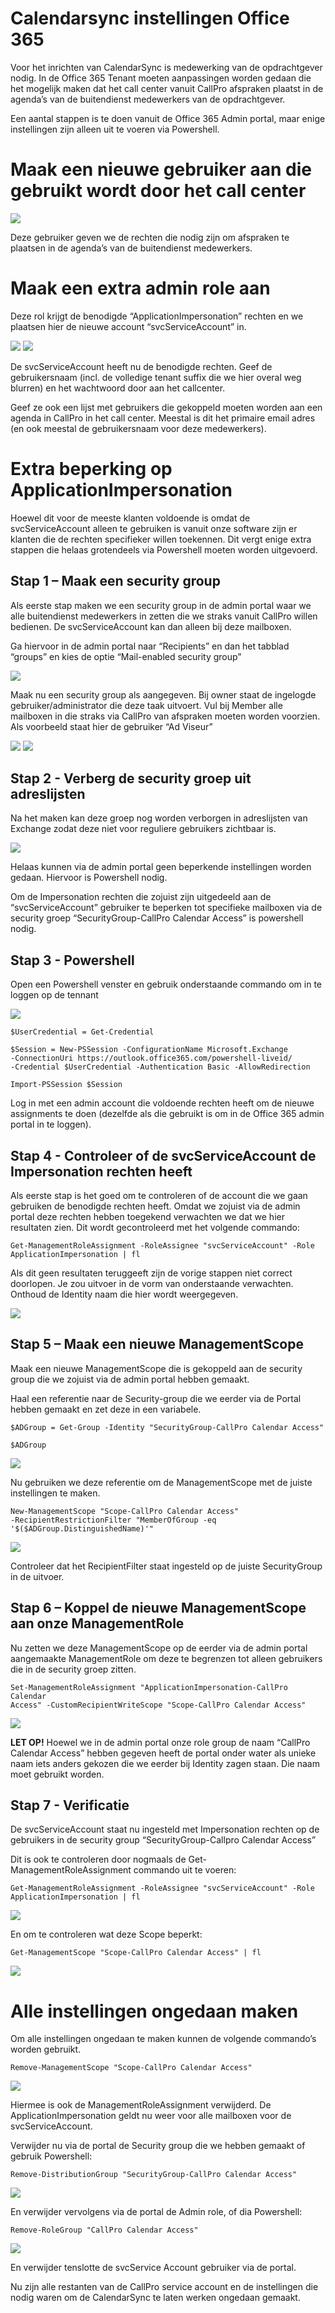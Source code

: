 # Calendarsync instellingen Office 365

Voor het inrichten van CalendarSync is medewerking van de opdrachtgever
nodig. In de Office 365 Tenant moeten aanpassingen worden gedaan die het
mogelijk maken dat het call center vanuit CallPro afspraken plaatst in
de agenda’s van de buitendienst medewerkers van de opdrachtgever.

Een aantal stappen is te doen vanuit de Office 365 Admin portal, maar
enige instellingen zijn alleen uit te voeren via Powershell.

# Maak een nieuwe gebruiker aan die gebruikt wordt door het call center

![](./media/image1.png)

Deze gebruiker geven we de rechten die nodig zijn om afspraken te
plaatsen in de agenda’s van de buitendienst medewerkers.

# Maak een extra admin role aan

Deze rol krijgt de benodigde “ApplicationImpersonation” rechten en we
plaatsen hier de nieuwe account “svcServiceAccount” in.

![](./media/image2.png)
![](./media/image3.png)

De svcServiceAccount heeft nu de benodigde rechten. Geef de
gebruikersnaam (incl. de volledige tenant suffix die we hier overal weg
blurren) en het wachtwoord door aan het callcenter.

Geef ze ook een lijst met gebruikers die gekoppeld moeten worden aan een
agenda in CallPro in het call center. Meestal is dit het primaire email
adres (en ook meestal de gebruikersnaam voor deze medewerkers).

# Extra beperking op ApplicationImpersonation

Hoewel dit voor de meeste klanten voldoende is omdat de
svcServiceAccount alleen te gebruiken is vanuit onze software zijn er
klanten die de rechten specifieker willen toekennen. Dit vergt enige
extra stappen die helaas grotendeels via Powershell moeten worden
uitgevoerd.

## Stap 1 – Maak een security group

Als eerste stap maken we een security group in de admin portal waar we
alle buitendienst medewerkers in zetten die we straks vanuit CallPro
willen bedienen. De svcServiceAccount kan dan alleen bij deze mailboxen.

Ga hiervoor in de admin portal naar “Recipients” en dan het tabblad
“groups” en kies de optie “Mail-enabled security group”

![](./media/image4.png)

Maak nu een security group als aangegeven. Bij owner staat de ingelogde
gebruiker/administrator die deze taak uitvoert. Vul bij Member alle
mailboxen in die straks via CallPro van afspraken moeten worden
voorzien. Als voorbeeld staat hier de gebruiker “Ad Viseur”

![](./media/image5.png) 
![](./media/image6.png)

## Stap 2 - Verberg de security groep uit adreslijsten

Na het maken kan deze groep nog worden verborgen in adreslijsten van
Exchange zodat deze niet voor reguliere gebruikers zichtbaar is.

![](./media/image7.png)

Helaas kunnen via de admin portal geen beperkende instellingen worden
gedaan. Hiervoor is Powershell nodig.

Om de Impersonation rechten die zojuist zijn uitgedeeld aan de
“svcServiceAccount” gebruiker te beperken tot specifieke mailboxen via
de security groep “SecurityGroup-CallPro Calendar Access” is powershell
nodig.

## Stap 3 - Powershell

Open een Powershell venster en gebruik onderstaande commando om in te
loggen op de tennant

![](./media/image8.png)
```
$UserCredential = Get-Credential

$Session = New-PSSession -ConfigurationName Microsoft.Exchange
-ConnectionUri https://outlook.office365.com/powershell-liveid/
-Credential $UserCredential -Authentication Basic -AllowRedirection

Import-PSSession $Session
```
Log in met een admin account die voldoende rechten heeft om de nieuwe
assignments te doen (dezelfde als die gebruikt is om in de Office 365
admin portal in te loggen).

## Stap 4 - Controleer of de svcServiceAccount de Impersonation rechten heeft

Als eerste stap is het goed om te controleren of de account die we gaan
gebruiken de benodigde rechten heeft. Omdat we zojuist via de admin
portal deze rechten hebben toegekend verwachten we dat we hier
resultaten zien. Dit wordt gecontroleerd met het volgende commando:
```
Get-ManagementRoleAssignment -RoleAssignee "svcServiceAccount" -Role
ApplicationImpersonation | fl
```
Als dit geen resultaten teruggeeft zijn de vorige stappen niet correct
doorlopen. Je zou uitvoer in de vorm van onderstaande verwachten.
Onthoud de Identity naam die hier wordt weergegeven.

![](./media/image9.png)

## Stap 5 – Maak een nieuwe ManagementScope

Maak een nieuwe ManagementScope die is gekoppeld aan de security group
die we zojuist via de admin portal hebben gemaakt.

Haal een referentie naar de Security-group die we eerder via de Portal
hebben gemaakt en zet deze in een variabele.
```
$ADGroup = Get-Group -Identity "SecurityGroup-CallPro Calendar Access"

$ADGroup
```
![](./media/image10.png)

Nu gebruiken we deze referentie om de ManagementScope met de juiste
instellingen te maken.
```
New-ManagementScope "Scope-CallPro Calendar Access"
-RecipientRestrictionFilter "MemberOfGroup -eq
'$($ADGroup.DistinguishedName)'"
```
![](./media/image11.png)

Controleer dat het RecipientFilter staat ingesteld op de juiste
SecurityGroup in de uitvoer.

## Stap 6 – Koppel de nieuwe ManagementScope aan onze ManagementRole 

Nu zetten we deze ManagementScope op de eerder via de admin portal
aangemaakte ManagementRole om deze te begrenzen tot alleen gebruikers
die in de security groep zitten.
```
Set-ManagementRoleAssignment "ApplicationImpersonation-CallPro Calendar
Access" -CustomRecipientWriteScope "Scope-CallPro Calendar Access"
```
![](./media/image12.png)

**LET OP\!** Hoewel we in de admin portal onze role group de naam
“CallPro Calendar Access” hebben gegeven heeft de portal onder water
als unieke naam iets anders gekozen die we eerder bij Identity zagen
staan. Die naam moet gebruikt worden.

## Stap 7 - Verificatie

De svcServiceAccount staat nu ingesteld met Impersonation rechten op de
gebruikers in de security group “SecurityGroup-Callpro Calendar Access”

Dit is ook te controleren door nogmaals de Get-ManagementRoleAssignment
commando uit te voeren:
```
Get-ManagementRoleAssignment -RoleAssignee "svcServiceAccount" -Role
ApplicationImpersonation | fl
```
![](./media/image13.png)

En om te controleren wat deze Scope beperkt:
```
Get-ManagementScope "Scope-CallPro Calendar Access" | fl
```
![](./media/image14.png)

# Alle instellingen ongedaan maken

Om alle instellingen ongedaan te maken kunnen de volgende commando’s
worden gebruikt.
```
Remove-ManagementScope "Scope-CallPro Calendar Access"
```
![](./media/image15.png)

Hiermee is ook de ManagementRoleAssignment verwijderd. De
ApplicationImpersonation geldt nu weer voor alle mailboxen voor de
svcServiceAccount.

Verwijder nu via de portal de Security group die we hebben gemaakt of
gebruik Powershell:
```
Remove-DistributionGroup "SecurityGroup-CallPro Calendar Access"
```
![](./media/image16.png)

En verwijder vervolgens via de portal de Admin role, of dia Powershell:
```
Remove-RoleGroup "CallPro Calendar Access"
```
![](./media/image17.png)

En verwijder tenslotte de svcService Account gebruiker via de portal.

Nu zijn alle restanten van de CallPro service account en de instellingen die nodig waren om de CalendarSync te laten werken ongedaan gemaakt.

